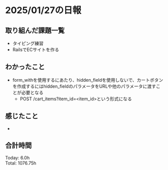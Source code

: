 # 2025/01/27の日報
## 取り組んだ課題一覧
* タイピング練習
*  RailsでECサイトを作る
## わかったこと
* form_withを使用するにあたり、hidden_fieldを使用しないで、カートボタンを作成するにはhidden_fieldのパラメータをURLや他のパラメータに渡すことが必要となる
  * POST /cart_items?item_id=<item_id>という形式になる 
## 感じたこと
* 
## 合計時間 
Today: 6.0h<br>
Total: 1076.75h
